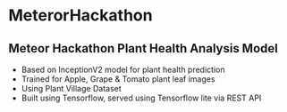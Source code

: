 # MeterorHackathon
## Meteor Hackathon Plant Health Analysis Model
- Based on InceptionV2 model for plant health prediction 
- Trained for Apple, Grape & Tomato plant leaf images
- Using Plant Village Dataset
- Built using Tensorflow, served using Tensorflow lite via REST API



